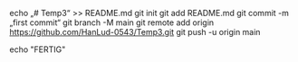 echo „# Temp3“ >> README.md 
  git init 
  git add README.md 
  git commit -m „first commit“ 
  git branch -M main 
  git remote add origin https://github.com/HanLud-0543/Temp3.git
  git push -u origin main
   
echo "FERTIG"
<!---
-
- 👋 Hi, I’m **@HanLud-0543**
- 👀 I’m interested in different Script languages 
- 🌱 At the moment, i’m currently learning script language **Phyton!**
- 💞️ I’m looking to collaborate on: ???
- 📫 How can jou reach me: ???


HanLud-0543/HanLud-0543 is a ✨ special ✨ repository because its `README.md` (this file) appears on your GitHub profile.
You can click the Preview link to take a look at your changes.
--->
